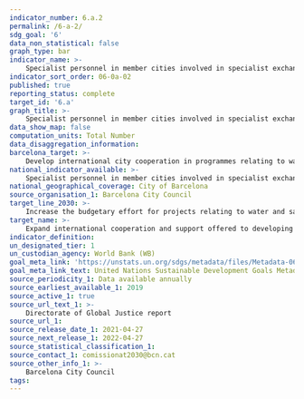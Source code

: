 ```yaml
---
indicator_number: 6.a.2
permalink: /6-a-2/
sdg_goal: '6'
data_non_statistical: false
graph_type: bar
indicator_name: >-
    Specialist personnel in member cities involved in specialist exchange programmes concerning water-cycle management
indicator_sort_order: 06-0a-02
published: true
reporting_status: complete
target_id: '6.a'
graph_title: >-
    Specialist personnel in member cities involved in specialist exchange programmes concerning water-cycle management
data_show_map: false
computation_units: Total Number
data_disaggregation_information: 
barcelona_target: >-
    Develop international city cooperation in programmes relating to water and sanitation
national_indicator_available: >-
    Specialist personnel in member cities involved in specialist exchange programmes concerning water-cycle management
national_geographical_coverage: City of Barcelona
source_organisation_1: Barcelona City Council
target_line_2030: >-
    Increase the budgetary effort for projects relating to water and sanitation in member cities located in countries receiving Official Development Assistance, especially those projects relating to the efficient, sustainable management of the water cycle in urban and metropolitan contexts
target_name: >-
    Expand international cooperation and support offered to developing countries for training in regard to activities and programmes related to water and sanitation, including the provision and storage of water, desalination and the efficient use of water resources, wastewater treatment, and recycling and reuse technologies
indicator_definition:
un_designated_tier: 1
un_custodian_agency: World Bank (WB)
goal_meta_link: 'https://unstats.un.org/sdgs/metadata/files/Metadata-06-0a-01.pdf'
goal_meta_link_text: United Nations Sustainable Development Goals Metadata (pdf 894kB)
source_periodicity_1: Data available annually
source_earliest_available_1: 2019
source_active_1: true
source_url_text_1: >-
    Directorate of Global Justice report
source_url_1: 
source_release_date_1: 2021-04-27
source_next_release_1: 2022-04-27
source_statistical_classification_1: 
source_contact_1: comissionat2030@bcn.cat
source_other_info_1: >-
    Barcelona City Council
tags:
---
```

